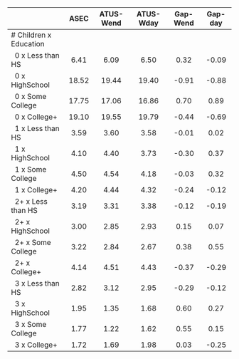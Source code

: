 
|                      |         ASEC |    ATUS-Wend |    ATUS-Wday |     Gap-Wend |      Gap-day |
| -------------------- | :----------: | :----------: | :----------: | :----------: | :----------: |
| # Children x Education |              |              |              |              |              |
| &nbsp;&nbsp;0 x Less than HS |         6.41 |         6.09 |         6.50 |         0.32 |        -0.09 |
| &nbsp;&nbsp;0 x HighSchool |        18.52 |        19.44 |        19.40 |        -0.91 |        -0.88 |
| &nbsp;&nbsp;0 x Some College |        17.75 |        17.06 |        16.86 |         0.70 |         0.89 |
| &nbsp;&nbsp;0 x College+ |        19.10 |        19.55 |        19.79 |        -0.44 |        -0.69 |
| &nbsp;&nbsp;1 x Less than HS |         3.59 |         3.60 |         3.58 |        -0.01 |         0.02 |
| &nbsp;&nbsp;1 x HighSchool |         4.10 |         4.40 |         3.73 |        -0.30 |         0.37 |
| &nbsp;&nbsp;1 x Some College |         4.50 |         4.54 |         4.18 |        -0.03 |         0.32 |
| &nbsp;&nbsp;1 x College+ |         4.20 |         4.44 |         4.32 |        -0.24 |        -0.12 |
| &nbsp;&nbsp;2+ x Less than HS |         3.19 |         3.31 |         3.38 |        -0.12 |        -0.19 |
| &nbsp;&nbsp;2+ x HighSchool |         3.00 |         2.85 |         2.93 |         0.15 |         0.07 |
| &nbsp;&nbsp;2+ x Some College |         3.22 |         2.84 |         2.67 |         0.38 |         0.55 |
| &nbsp;&nbsp;2+ x College+ |         4.14 |         4.51 |         4.43 |        -0.37 |        -0.29 |
| &nbsp;&nbsp;3 x Less than HS |         2.82 |         3.12 |         2.95 |        -0.29 |        -0.12 |
| &nbsp;&nbsp;3 x HighSchool |         1.95 |         1.35 |         1.68 |         0.60 |         0.27 |
| &nbsp;&nbsp;3 x Some College |         1.77 |         1.22 |         1.62 |         0.55 |         0.15 |
| &nbsp;&nbsp;3 x College+ |         1.72 |         1.69 |         1.98 |         0.03 |        -0.25 |

